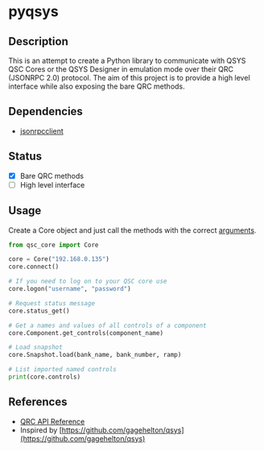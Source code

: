 # pyqsys

## Description
This is an attempt to create a Python library to communicate with QSYS QSC Cores or the QSYS Designer in emulation mode over their QRC (JSONRPC 2.0) protocol.
The aim of this project is to provide a high level interface while also exposing the bare QRC methods. 

## Dependencies
-  [jsonrpcclient](https://github.com/explodinglabs/jsonrpcclient)

## Status

- [x] Bare QRC methods
- [ ] High level interface

## Usage
Create a Core object and just call the methods with the correct [arguments](https://q-syshelp.qsc.com/#External_Control_APIs/QRC/QRC_Commands.htm).

```python
from qsc_core import Core

core = Core("192.168.0.135")
core.connect()

# If you need to log on to your QSC core use
core.logon("username", "password")

# Request status message
core.status_get()

# Get a names and values of all controls of a component
core.Component.get_controls(component_name)

# Load snapshot
core.Snapshot.load(bank_name, bank_number, ramp)

# List imported named controls
print(core.controls)
```

## References
- [QRC API Reference](https://q-syshelp.qsc.com/#External_Control_APIs/QRC/QRC_Commands.htm)
- Inspired by [https://github.com/gagehelton/qsys](https://github.com/gagehelton/qsys)
